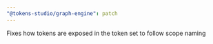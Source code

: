 ```yaml
---
"@tokens-studio/graph-engine": patch
---
```


Fixes how tokens are exposed in the token set to follow scope naming
